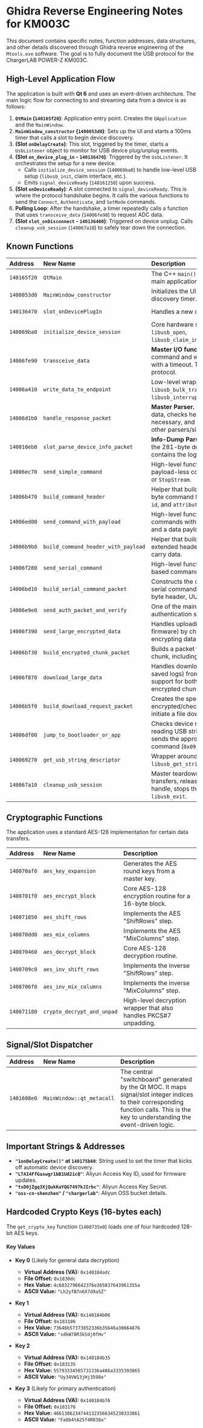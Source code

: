 # Ghidra Reverse Engineering Notes for KM003C

This document contains specific notes, function addresses, data structures, and other details discovered through Ghidra reverse engineering of the `Mtools.exe` software. The goal is to fully document the USB protocol for the ChargerLAB POWER-Z KM003C.

## High-Level Application Flow

The application is built with **Qt 6** and uses an event-driven architecture. The main logic flow for connecting to and streaming data from a device is as follows:

1.  **`QtMain` (`140165f20`)**: Application entry point. Creates the `QApplication` and the `MainWindow`.
2.  **`MainWindow_constructor` (`1400053d0`)**: Sets up the UI and starts a 100ms timer that calls a slot to begin device discovery.
3.  **(Slot `onDelayCreate`)**: This slot, triggered by the timer, starts a `UsbListener` object to monitor for USB device plug/unplug events.
4.  **(Slot `on_device_plug_in` - `140136470`)**: Triggered by the `UsbListener`. It orchestrates the setup for a new device.
    - Calls `initialize_device_session` (`140069ba0`) to handle low-level USB setup (`libusb_init`, claim interface, etc.).
    - Emits `signal_deviceReady` (`140161250`) upon success.
5.  **(Slot `onDeviceReady`)**: A slot connected to `signal_deviceReady`. This is where the protocol handshake begins. It calls the various functions to send the `Connect`, `Authenticate`, and `SetMode` commands.
6.  **Polling Loop**: After the handshake, a timer repeatedly calls a function that uses `transceive_data` (`14006fe90`) to request ADC data.
7.  **(Slot `slot_onDisconnect` - `140136400`)**: Triggered on device unplug. Calls `cleanup_usb_session` (`140067a10`) to safely tear down the connection.

## Known Functions

| Address | New Name | Description | Calls / Is Called By |
| :--- | :--- | :--- | :--- |
| `140165f20` | `QtMain` | The C++ `main()` function. Creates the main application and window. | Calls: `MainWindow_constructor` |
| `1400053d0` | `MainWindow_constructor` | Initializes the UI and starts the device discovery timer. | Called by: `QtMain` |
| `140136470` | `slot_onDevicePlugIn` | Handles a new device connection. | Calls: `initialize_device_session`, `emit_device_ready_signal` |
| `140069ba0` | `initialize_device_session` | Core hardware setup: `libusb_init`, `libusb_open`, `libusb_claim_interface`. | Called by: `slot_onDevicePlugIn` |
| `14006fe90` | `transceive_data` | **Master I/O function.** Sends a command and waits for a response with a timeout. The workhorse of the protocol. | Called by: All high-level command functions. |
| `14006a410` | `write_data_to_endpoint` | Low-level wrapper that calls `libusb_bulk_transfer` or `libusb_interrupt_transfer`. | Called by: `transceive_data` |
| `14006d1b0` | `handle_response_packet` | **Master Parser.** Receives all incoming data, checks headers, decrypts if necessary, and dispatches data to other parsers/signals. | Called by: `transceive_data` (conceptually) |
| `140010eb0` | `slot_parse_device_info_packet`| **Info-Dump Parser.** This slot receives the 281-byte device info packet and contains the logic to parse its fields. | Called by: `handle_response_packet` (via signal) |
| `14006ec70` | `send_simple_command` | High-level function for sending payload-less commands like `Connect` or `StopStream`. | Calls: `build_command_header`, `transceive_data` |
| `14006b470` | `build_command_header`| Helper that builds the standard 4-byte command header, packing `type`, `id`, and `attribute`. | Called by: `send_simple_command` |
| `14006ed00` | `send_command_with_payload` | High-level function for sending commands with an extended header and a data payload (e.g., `SetConfig`). | Calls: `build_command_header_with_payload`, `transceive_data` |
| `14006b9b0`| `build_command_header_with_payload` | Helper that builds the 8-byte extended header for commands that carry data. | Called by: `send_command_with_payload` |
| `14006f280` | `send_serial_command` | High-level function for sending text-based commands (`pdm open`, etc.). | Calls: `build_serial_command_packet`, `transceive_data` |
| `14006bd10` | `build_serial_command_packet`| Constructs the complex packet for serial commands, including a 12-byte header, UUID, and timestamp. | Called by: `send_serial_command` |
| `14006e9e0` | `send_auth_packet_and_verify`| One of the main functions in the authentication sequence. | Calls: `transceive_data`, `crypto_...` |
| `14006f390` | `send_large_encrypted_data` | Handles uploading large files (like firmware) by chunking and encrypting data. | Calls: `build_encrypted_chunk_packet`, `transceive_data` |
| `14006bf30` | `build_encrypted_chunk_packet`| Builds a packet for an encrypted data chunk, including a CRC32 checksum. | Called by: `send_large_encrypted_data` |
| `14006f870` | `download_large_data` | Handles downloading large files (like saved logs) from the device, with support for both plaintext and encrypted chunks. | Calls: `build_download_request_packet`, `read_data`, `crypto_...` |
| `14006b5f0` | `build_download_request_packet`| Creates the special encrypted/checksummed request to initiate a file download. | Called by: `download_large_data` |
| `14006df00` | `jump_to_bootloader_or_app` | Checks device mode (`APP` or `BOOT`) by reading USB string descriptor #2 and sends the appropriate jump command (`0x09` or `0x08`). | Calls: `get_usb_string_descriptor` |
| `140069270` | `get_usb_string_descriptor`| Wrapper around `libusb_get_string_descriptor_ascii`. | Called by: `jump_to_bootloader_or_app` |
| `140067a10` | `cleanup_usb_session` | Master teardown function: cancels transfers, releases interfaces, closes handle, stops thread, and calls `libusb_exit`. | Called by: `slot_onDisconnect` |

## Cryptographic Functions

The application uses a standard AES-128 implementation for certain data transfers.

| Address | New Name | Description |
| :--- | :--- | :--- |
| `140070af0` | `aes_key_expansion` | Generates the AES round keys from a master key. |
| `1400701f0` | `aes_encrypt_block` | Core AES-128 encryption routine for a 16-byte block. |
| `140071050` | `aes_shift_rows` | Implements the AES "ShiftRows" step. |
| `140070dd0` | `aes_mix_columns` | Implements the AES "MixColumns" step. |
| `140070460` | `aes_decrypt_block` | Core AES-128 decryption routine. |
| `1400709c0` | `aes_inv_shift_rows` | Implements the inverse "ShiftRows" step. |
| `1400706f0` | `aes_inv_mix_columns` | Implements the inverse "MixColumns" step. |
| `140071180` | `crypto_decrypt_and_unpad` | High-level decryption wrapper that also handles PKCS#7 unpadding. |

## Signal/Slot Dispatcher

| Address | New Name | Description |
| :--- | :--- | :--- |
| `1401608e0` | `MainWindow::qt_metacall` | The central "switchboard" generated by the Qt MOC. It maps signal/slot integer indices to their corresponding function calls. This is the key to understanding the event-driven logic. |

## Important Strings & Addresses

*   **`"1onDelayCreate()"` at `140175b60`**: String used to set the timer that kicks off automatic device discovery.
*   **`"LTAI4FfGaswgr1bB1Ud2icQ"`**: Aliyun Access Key ID, used for firmware updates.
*   **`"tsD0jZgq3XjQukKaYQG7497kJIrbc"`**: Aliyun Access Key Secret.
*   **`"oss-cn-shenzhen"` / `"chargerlab"`**: Aliyun OSS bucket details.

## Hardcoded Crypto Keys (16-bytes each)

The `get_crypto_key` function (`1400735e0`) loads one of four hardcoded 128-bit AES keys.

#### Key Values

*   **Key 0** (Likely for general data decryption)
    *   **Virtual Address (VA):** `0x140184adc`
    *   **File Offset:** `0x1830dc`
    *   **Hex Value:** `4c6832796642376e365837643961355a`
    *   **ASCII Value:** `"Lh2yfB7n6X7d9a5Z"`

*   **Key 1**
    *   **Virtual Address (VA):** `0x140184b06`
    *   **File Offset:** `0x183106`
    *   **Hex Value:** `73646b57373852336b35646a30664876`
    *   **ASCII Value:** `"sdkW78R3k5dj0fHv"`

*   **Key 2**
    *   **Virtual Address (VA):** `0x140184b35`
    *   **File Offset:** `0x183135`
    *   **Hex Value:** `55793334565731336a486a3335393865`
    *   **ASCII Value:** `"Uy34VW13jHj3598e"`

*   **Key 3** (Likely for primary authentication)
    *   **Virtual Address (VA):** `0x140184b76`
    *   **File Offset:** `0x183176`
    *   **Hex Value:** `46613062347441323566345230333861`
    *   **ASCII Value:** `"Fa0b4tA25f4R038a"`

